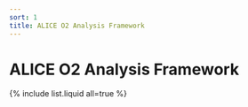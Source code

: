 ```yaml
---
sort: 1
title: ALICE O2 Analysis Framework
---
```


# ALICE O2 Analysis Framework

{% include list.liquid all=true %}
